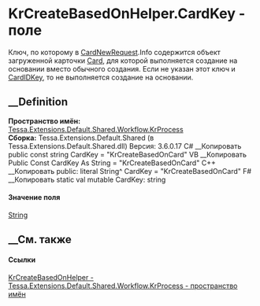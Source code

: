 # KrCreateBasedOnHelper.CardKey - поле
Ключ, по которому в [CardNewRequest](T_Tessa_Cards_CardNewRequest.htm).Info
содержится объект загруженной карточки [Card](T_Tessa_Cards_Card.htm), для
которой выполняется создание на основании вместо обычного создания. Если не
указан этот ключ и
[CardIDKey](F_Tessa_Extensions_Default_Shared_Workflow_KrProcess_KrCreateBasedOnHelper_CardIDKey.htm),
то не выполняется создание на основании.
## __Definition
 **Пространство имён:**
[Tessa.Extensions.Default.Shared.Workflow.KrProcess](N_Tessa_Extensions_Default_Shared_Workflow_KrProcess.htm)  
 **Сборка:** Tessa.Extensions.Default.Shared (в
Tessa.Extensions.Default.Shared.dll) Версия: 3.6.0.17
C# __Копировать
     public const string CardKey = "KrCreateBasedOnCard"
VB __Копировать
     Public Const CardKey As String = "KrCreateBasedOnCard"
C++ __Копировать
     public:
    literal String^ CardKey = "KrCreateBasedOnCard"
F# __Копировать
     static val mutable CardKey: string
#### Значение поля
[String](https://learn.microsoft.com/dotnet/api/system.string)
##  __См. также
#### Ссылки
[KrCreateBasedOnHelper -
](T_Tessa_Extensions_Default_Shared_Workflow_KrProcess_KrCreateBasedOnHelper.htm)
[Tessa.Extensions.Default.Shared.Workflow.KrProcess - пространство
имён](N_Tessa_Extensions_Default_Shared_Workflow_KrProcess.htm)
